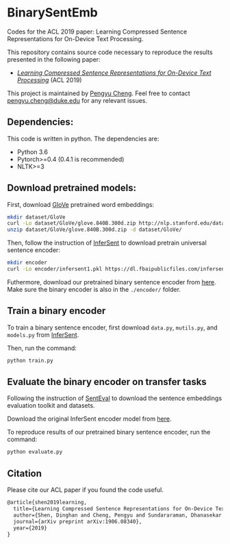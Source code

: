 # BinarySentEmb
Codes for the ACL 2019 paper: Learning Compressed Sentence Representations for On-Device Text Processing.


This repository contains source code necessary to reproduce the results presented in the following paper:
* [*Learning Compressed Sentence Representations for On-Device Text Processing*](https://arxiv.org/pdf/1906.08340.pdf) (ACL 2019)

This project is maintained by [Pengyu Cheng](https://linear95.github.io/). Feel free to contact pengyu.cheng@duke.edu for any relevant issues.

## Dependencies: 
This code is written in python. The dependencies are:
* Python 3.6
* Pytorch>=0.4 (0.4.1 is recommended)
* NLTK>=3


## Download pretrained models:

First, download [GloVe](https://nlp.stanford.edu/projects/glove/) pretrained word embeddings:

```bash
mkdir dataset/GloVe
curl -Lo dataset/GloVe/glove.840B.300d.zip http://nlp.stanford.edu/data/glove.840B.300d.zip
unzip dataset/GloVe/glove.840B.300d.zip -d dataset/GloVe/
```
Then, follow the instruction of [InferSent](https://github.com/facebookresearch/InferSent) to download pretrain universal sentence encoder:

```bash
mkdir encoder
curl -Lo encoder/infersent1.pkl https://dl.fbaipublicfiles.com/infersent/infersent1.pkl
```

Futhermore, download our pretrained binary sentence encoder from [here](https://drive.google.com/open?id=12lzqtxQwktywXRc1HsQ36ptHGfGOTcIJ). Make sure the binary encoder is also in the `./encoder/` folder.

## Train a binary encoder
To train a binary sentence encoder, first download `data.py`, `mutils.py`, and `models.py` from [InferSent](https://github.com/facebookresearch/InferSent). 

Then, run the command:

```bash
python train.py
```

## Evaluate the binary encoder on transfer tasks
Following the instruction of [SentEval](https://github.com/facebookresearch/SentEval) to download the sentence embeddings evaluation toolkit and datasets.

Download the original InferSent encoder model from [here](https://github.com/facebookresearch/InferSent). 

To reproduce results of our pretrained binary sentence encoder, run the command:
```bash
python evaluate.py
```

## Citation 
Please cite our ACL paper if you found the code useful.

```latex
@article{shen2019learning,
  title={Learning Compressed Sentence Representations for On-Device Text Processing},
  author={Shen, Dinghan and Cheng, Pengyu and Sundararaman, Dhanasekar and Zhang, Xinyuan and Yang, Qian and Tang, Meng and Celikyilmaz, Asli and Carin, Lawrence},
  journal={arXiv preprint arXiv:1906.08340},
  year={2019}
}
```

